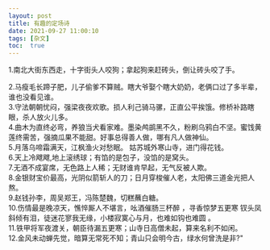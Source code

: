 ```yaml
---
layout: post
title: 有趣的定场诗
date: 2021-09-27 11:00:10
tags: [杂文]
toc:  true
---
```


1.南北大街东西走，十字街头人咬狗；拿起狗来赶砖头，倒让砖头咬了手。  

2.马瘦毛长蹄子肥，儿子偷爹不算贼。瞎大爷娶个瞎大奶奶，老俩口过了多半辈，谁也没看见谁。  
3.守法朝朝忧闷，强梁夜夜欢歌。损人利己骑马骡，正直公平挨饿。修桥补路瞎眼，杀人放火儿多。  
4.曲木为直终必弯，养狼当犬看家难。墨染鸬鹚黑不久，粉刷乌鸦白不坚。蜜饯黄莲终需苦，强摘瓜果不能甜。好事总得善人做，哪有凡人做神仙。  
5.月落乌啼霜满天，江枫渔火对愁眠。 姑苏城外寒山寺，进门得花钱。  
6.天上冷飕飕,地上滚绣球；有馅的是包子，没馅的是窝头。  
7.无酒不成宴席，无色路上人稀；无财谁肯早起，无气反被人欺。  
8.金银财宝价最高，光阴似箭斩人的刀；日月穿梭催人老，太阳佛三道金光把人熬。  
9.赵钱孙李，周吴郑王，冯陈楚魏，切糕蘸白糖。  
10.伤情最是晚凉天，憔悴厮人不堪言，吆酒催肠三杯醉 ，寻香惊梦五更寒 钗头凤斜倾有泪，徒迷花寥我无缘，小楼寂寞心与月，也难如钩也难圆 。  
11.铁甲将军夜渡关，朝臣待漏五更寒；山寺日高僧未起，算来名利不如闲。  
12.金风未动蝉先觉，暗算无常死不知；青山只会明今古，绿水何曾洗是非?"  
